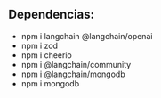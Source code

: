 ## Dependencias:
- npm i langchain @langchain/openai
- npm i zod
- npm i cheerio 
- npm i @langchain/community
- npm i @langchain/mongodb
- npm i mongodb